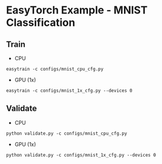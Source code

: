 # EasyTorch Example - MNIST Classification

## Train

* CPU

```shell
easytrain -c configs/mnist_cpu_cfg.py
```

* GPU (1x)

```shell
easytrain -c configs/mnist_1x_cfg.py --devices 0
```

## Validate

* CPU

```shell
python validate.py -c configs/mnist_cpu_cfg.py
```

* GPU (1x)

```shell
python validate.py -c configs/mnist_1x_cfg.py --devices 0
```

